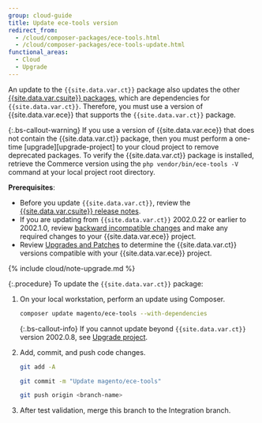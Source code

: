 ```yaml
---
group: cloud-guide
title: Update ece-tools version
redirect_from:
  - /cloud/composer-packages/ece-tools.html
  - /cloud/composer-packages/ece-tools-update.html
functional_areas:
  - Cloud
  - Upgrade
---
```


An update to the `{{site.data.var.ct}}` package also updates the other [{{site.data.var.csuite}} packages][], which are dependencies for `{{site.data.var.ct}}`. Therefore, you must use a version of {{site.data.var.ece}} that supports the `{{site.data.var.ct}}` package.

{:.bs-callout-warning}
If you use a version of {{site.data.var.ece}} that does not contain the {{site.data.var.ct}} package, then you must perform a one-time [upgrade][upgrade-project] to your cloud project to remove deprecated packages. To verify the {{site.data.var.ct}} package is installed, retrieve the Commerce version using the `php vendor/bin/ece-tools -V` command at your local project root directory.

**Prerequisites**:

-  Before you update `{{site.data.var.ct}}`, review the [{{site.data.var.csuite}} release notes][{{site.data.var.csuite}} packages].
-  If you are updating from `{{site.data.var.ct}}` 2002.0.22 or earlier to 2002.1.0, review [backward incompatible changes] and make any required changes to your {{site.data.var.ece}} project.
-  Review [Upgrades and Patches] to determine the {{site.data.var.ct}} versions compatible with your {{site.data.var.ece}} project.

{% include cloud/note-upgrade.md %}

{:.procedure}
To update the `{{site.data.var.ct}}` package:

1. On your local workstation, perform an update using Composer.

   ```bash
   composer update magento/ece-tools --with-dependencies
   ```

   {:.bs-callout-info}
   If you cannot update beyond `{{site.data.var.ct}}` version 2002.0.8, see [Upgrade project][].

1. Add, commit, and push code changes.

   ```bash
   git add -A
   ```

   ```bash
   git commit -m "Update magento/ece-tools"
   ```

   ```bash
   git push origin <branch-name>
   ```

1. After test validation, merge this branch to the Integration branch.

<!-- link definitions -->

[latest `{{site.data.var.ct}}` release]: {{site.baseurl}}/cloud/release-notes/ece-release-notes.html
[backward incompatible changes]: {{site.baseurl}}/cloud/release-notes/backward-incompatible-changes.html
[Upgrade to use ece-tools]: {{site.baseurl}}/cloud/project/ece-tools-upgrade-project.html
[upgrade project]: {{site.baseurl}}/cloud/project/ece-tools-upgrade-project.html
[upgrade {{site.data.var.ee}} version]: {{site.baseurl}}/cloud/project/project-upgrade.html
[Upgrades and Patches]: {{site.baseurl}}/cloud/project/project-upgrade-parent.html
[{{site.data.var.csuite}} packages]: {{site.baseurl}}/cloud/release-notes/cloud-tools.html
